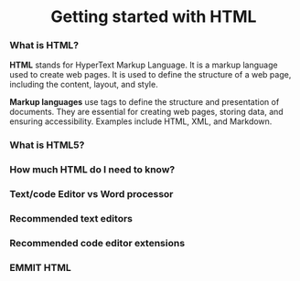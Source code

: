 <h1 align="center"> Getting started with HTML </h1>

### What is HTML?
**HTML** stands for HyperText Markup Language. It is a markup language used to create web pages. It is used to define the structure of a web page, including the content, layout, and style.

**Markup languages** use tags to define the structure and presentation of documents. They are essential for creating web pages, storing data, and ensuring accessibility. Examples include HTML, XML, and Markdown.

### What is HTML5?

### How much HTML do I need to know?

### Text/code Editor vs Word processor

### Recommended text editors

### Recommended code editor extensions

### EMMIT HTML